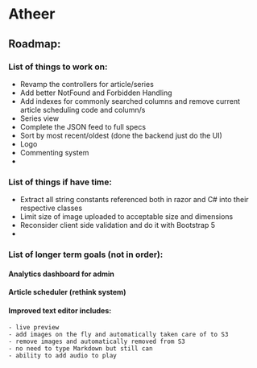 # Atheer
## Roadmap:
### List of things to work on:
- Revamp the controllers for article/series
- Add better NotFound and Forbidden Handling
- Add indexes for commonly searched columns and remove current article scheduling code and column/s
- Series view
- Complete the JSON feed to full specs
- Sort by most recent/oldest (done the backend just do the UI)
- Logo
- Commenting system
- 

### List of things if have time:
- Extract all string constants referenced both in razor and C# into their respective classes
- Limit size of image uploaded to acceptable size and dimensions
- Reconsider client side validation and do it with Bootstrap 5
-

### List of longer term goals (not in order):

#### Analytics dashboard for admin
#### Article scheduler (rethink system)
#### Improved text editor includes:
    - live preview
    - add images on the fly and automatically taken care of to S3
    - remove images and automatically removed from S3
    - no need to type Markdown but still can
    - ability to add audio to play